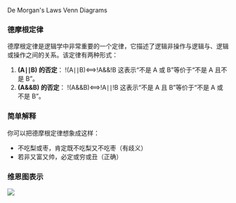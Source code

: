 De Morgan's Laws
Venn Diagrams

### 德摩根定律

德摩根定律是逻辑学中非常重要的一个定律，它描述了逻辑非操作与逻辑与、逻辑或操作之间的关系。该定律有两种形式：

1. **(A∣∣B) 的否定**： !(A∣∣B)⟺!A&&!B 这表示“不是 A 或 B”等价于“不是 A 且不是 B”。
2. **(A&&B) 的否定**： !(A&&B)⟺!A∣∣!B 这表示“不是 A 且 B”等价于“不是 A 或不是 B”。

### 简单解释

你可以把德摩根定律想象成这样：

- 不吃梨或枣，肯定既不吃梨又不吃枣（有歧义）
- 若非又富又帅，必定或穷或丑（正确）

### 维恩图表示

![](https://upload.wikimedia.org/wikipedia/commons/0/06/Demorganlaws.svg)
